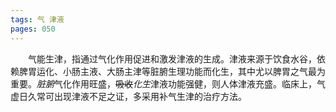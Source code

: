 ```yaml
---
tags: 气 津液
pages: 050
---
```

&emsp;&emsp;气能生津，指通过气化作用促进和激发津液的生成。津液来源于饮食水谷，依赖脾胃运化、小肠主液、大肠主津等脏腑生理功能而化生，其中尤以脾胃之气最为重要。<dfn>脏腑</dfn>气化作用旺盛，~~吸收~~<dfn>化生</dfn>津液功能强健，则人体津液充盛。临床上，气虚日久常可出现津液不足之证，多采用补气生津的治疗方法。